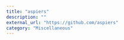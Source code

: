 ```yaml
---
title: "aspiers"
description: ""
external_url: "https://github.com/aspiers"
category: "Miscellaneous"
---
```

